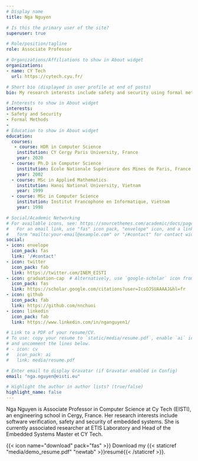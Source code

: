 ```yaml
---
# Display name
title: Nga Nguyen

# Is this the primary user of the site?
superuser: true

# Role/position/tagline
role: Associate Professor

# Organizations/Affiliations to show in About widget
organizations:
- name: CY Tech
  url: https://cytech.cyu.fr/

# Short bio (displayed in user profile at end of posts)
bio: My research interests include safety and security using formal methods (static analysis and model checking).

# Interests to show in About widget
interests:
- Safety and Security
- Formal Methods
- 
# Education to show in About widget
education:
  courses:
   - course: HDR in Computer Science
    institution: CY Cergy Paris University, France
    year: 2020
  - course: Ph.D in Computer Science
    institution: École Nationale Supérieure des Mines de Paris, France
    year: 2002
  - course: MSc in Applied Mathematics
    institution: Hanoi National University, Vietnam
    year: 1999
  - course: MSc in Computer Science
    institution: Institut Francophone en Informatique, Vietnam
    year: 1998

# Social/Academic Networking
# For available icons, see: https://sourcethemes.com/academic/docs/page-builder/#icons
#   For an email link, use "fas" icon pack, "envelope" icon, and a link in the
#   form "mailto:your-email@example.com" or "/#contact" for contact widget.
social:
- icon: envelope
  icon_pack: fas
  link: '/#contact'
- icon: twitter
  icon_pack: fab
  link: https://twitter.com/INEM_EISTI
- icon: graduation-cap  # Alternatively, use `google-scholar` icon from `ai` icon pack
  icon_pack: fas
  link: https://scholar.google.com/citations?user=IcsOJSUAAAAJ&hl=fr
- icon: github
  icon_pack: fab
  link: https://github.com/nnchuoi
- icon: linkedin
  icon_pack: fab
  link: https://www.linkedin.com/in/nganguyen1/

# Link to a PDF of your resume/CV.
# To use: copy your resume to `static/media/resume.pdf`, enable `ai` icons in `params.toml`, 
# and uncomment the lines below.
# - icon: cv
#   icon_pack: ai
#   link: media/resume.pdf

# Enter email to display Gravatar (if Gravatar enabled in Config)
email: "nga.nguyen@eisti.eu"

# Highlight the author in author lists? (true/false)
highlight_name: false
---
```


Nga Nguyen is Associate Professor in Computer Science at Cy Tech (EISTI), an engineering school in Cergy, France. Her research interests include software verification, safety and security of embedded systems. She is currently associated researcher at ETIS Laboratory and Head of the Embedded Systems Master et CY Tech.

{{< icon name="download" pack="fas" >}} Download my {{< staticref "media/demo_resume.pdf" "newtab" >}}resumé{{< /staticref >}}.
